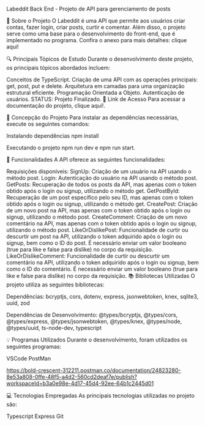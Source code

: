 Labeddit Back End - Projeto de API para gerenciamento de posts

📖 Sobre o Projeto O Labeddit é uma API que permite aos usuários criar contas, fazer login, criar posts, curtir e comentar. Além disso, o projeto serve como uma base para o desenvolvimento do front-end, que é implementado no programa. Confira o anexo para mais detalhes: clique aqui!

🔍 Principais Tópicos de Estudo Durante o desenvolvimento deste projeto, os principais tópicos abordados incluem:

Conceitos de TypeScript. Criação de uma API com as operações principais: get, post, put e delete. Arquitetura em camadas para uma organização estrutural eficiente. Programação Orientada a Objeto. Autenticação de usuários. STATUS: Projeto Finalizado. 🔗 Link de Acesso Para acessar a documentação do projeto, clique aqui!.

📄 Concepção do Projeto Para instalar as dependências necessárias, execute os seguintes comandos:

Instalando dependências npm install

Executando o projeto npm run dev e npm run start.

🚀 Funcionalidades A API oferece as seguintes funcionalidades:

Requisições disponíveis: SignUp: Criação de um usuário na API usando o método post. Login: Autenticação do usuário na API usando o método post. GetPosts: Recuperação de todos os posts da API, mas apenas com o token obtido após o login ou signup, utilizando o método get. GetPostById: Recuperação de um post específico pelo seu ID, mas apenas com o token obtido após o login ou signup, utilizando o método get. CreatePost: Criação de um novo post na API, mas apenas com o token obtido após o login ou signup, utilizando o método post. CreateComment: Criação de um novo comentário na API, mas apenas com o token obtido após o login ou signup, utilizando o método post. LikeOrDislikePost: Funcionalidade de curtir ou descurtir um post na API, utilizando o token adquirido após o login ou signup, bem como o ID do post. É necessário enviar um valor booleano (true para like e false para dislike) no corpo da requisição. LikeOrDislikeComment: Funcionalidade de curtir ou descurtir um comentário na API, utilizando o token adquirido após o login ou signup, bem como o ID do comentário. É necessário enviar um valor booleano (true para like e false para dislike) no corpo da requisição. 📚 Bibliotecas Utilizadas O projeto utiliza as seguintes bibliotecas:

Dependências: bcryptjs, cors, dotenv, express, jsonwebtoken, knex, sqlite3, uuid, zod

Dependências de Desenvolvimento: @types/bcryptjs, @types/cors, @types/express, @types/jsonwebtoken, @types/knex, @types/node, @types/uuid, ts-node-dev, typescript

💡 Programas Utilizados Durante o desenvolvimento, foram utilizados os seguintes programas:

VSCode PostMan

https://bold-crescent-312211.postman.co/documentation/24823280-8e53a808-0ffe-48f5-a4d2-560cd2deaf7e/publish?workspaceId=b3a0e98e-4d17-45d4-92ee-64b1c2445d01

💻 Tecnologias Empregadas As principais tecnologias utilizadas no projeto são:

Typescript Express Git

